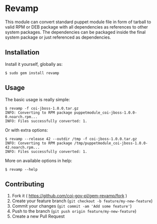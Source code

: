 # Revamp

This module can convert standard puppet module file in form of tarball to valid RPM or DEB package with all dependencies as references to other system packages. The dependencies can be packaged inside the final system package or just referenced as dependencies.

## Installation

Install it yourself, globally as:

    $ sudo gem install revamp

## Usage

The basic usage is really simple:

    $ revamp -f coi-jboss-1.0.0.tar.gz
    INFO: Converting to RPM package puppetmodule_coi-jboss-1.0.0-0.noarch.rpm...
    INFO: Files successfully converted: 1.

Or with extra options:

    $ revamp --release 42 --outdir /tmp -f coi-jboss-1.0.0.tar.gz
    INFO: Converting to RPM package /tmp/puppetmodule_coi-jboss-1.0.0-42.noarch.rpm...
    INFO: Files successfully converted: 1.

More on available options in help:

    $ revamp --help

## Contributing

1. Fork it ( https://github.com/coi-gov-pl/gem-revamp/fork )
2. Create your feature branch (`git checkout -b feature/my-new-feature`)
3. Commit your changes (`git commit -am 'Add some feature'`)
4. Push to the branch (`git push origin feature/my-new-feature`)
5. Create a new Pull Request
